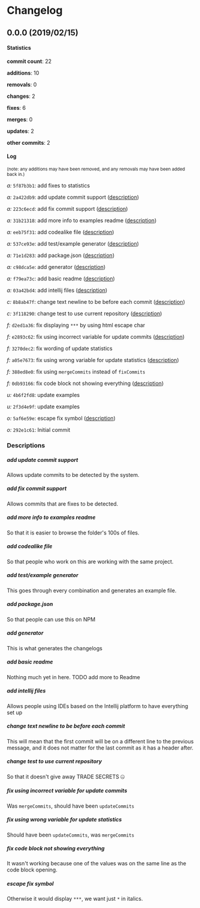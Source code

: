 # Changelog
## 0.0.0 (2019/02/15)
#### Statistics
**commit count**: 22

**additions**: 10

**removals**: 0

**changes**: 2

**fixes**: 6

**merges**: 0

**updates**: 2

**other commits**: 2

#### Log
<small>(note: any additions may have been removed, and any removals may have been added back in.)</small>

*a:* `5f87b3b1`: add fixes to statistics

*a:* `2a422db9`: add update commit support ([description](#add-update-commit-support-21))

*a:* `223c6ecd`: add fix commit support ([description](#add-fix-commit-support-21))

*a:* `31b21318`: add more info to examples readme ([description](#add-more-info-to-examples-readme-21))

*a:* `eeb75f31`: add codealike file ([description](#add-codealike-file-21))

*a:* `537ce93e`: add test/example generator ([description](#add-testexample-generator-21))

*a:* `71e1d283`: add package.json ([description](#add-packagejson-21))

*a:* `c98dca5e`: add generator ([description](#add-generator-21))

*a:* `f79ea73c`: add basic readme ([description](#add-basic-readme-21))

*a:* `03a42bd4`: add intellij files ([description](#add-intellij-files-21))

*c:* `8b8ab47f`: change text newline to be before each commit ([description](#change-text-newline-to-be-before-each-commit-21))

*c:* `3f118290`: change test to use current repository ([description](#change-test-to-use-current-repository-21))

*f:* `d2ed1a36`: fix displaying `***` by using html escape char

*f:* `e2893c62`: fix using incorrect variable for update commits ([description](#fix-using-incorrect-variable-for-update-commits-21))

*f:* `3270dec2`: fix wording of update statistics

*f:* `a05e7673`: fix using wrong variable for update statistics ([description](#fix-using-wrong-variable-for-update-statistics-21))

*f:* `388ed8e0`: fix using `mergeCommits` instead of `fixCommits`

*f:* `0db93166`: fix code block not showing everything ([description](#fix-code-block-not-showing-everything-21))

*u:* `4b6f2fd8`: update examples

*u:* `2f3d4e9f`: update examples

*o:* `5af6e59e`: escape fix symbol ([description](#escape-fix-symbol-21))

*o:* `292e1c61`: Initial commit
### Descriptions
##### add update commit support
Allows update commits to be detected by the system.
##### add fix commit support
Allows commits that are fixes to be detected.
##### add more info to examples readme
So that it is easier to browse the folder's 100s of files.
##### add codealike file
So that people who work on this are working with the same project.
##### add test/example generator
This goes through every combination and generates an example file.
##### add package.json
So that people can use this on NPM
##### add generator
This is what generates the changelogs
##### add basic readme
Nothing much yet in here. TODO add more to Readme
##### add intellij files
Allows people using IDEs based on the Intellij platform to have everything set up
##### change text newline to be before each commit
This will mean that the first commit will be on a different line to the previous message, and it does not matter for the last commit as it has a header after.
##### change test to use current repository
So that it doesn't give away TRADE SECRETS 🤐
##### fix using incorrect variable for update commits
Was `mergeCommits`, should have been `updateCommits`
##### fix using wrong variable for update statistics
Should have been `updateCommits`, was `mergeCommits`
##### fix code block not showing everything
It wasn't working because one of the values was on the same line as the code block opening.
##### escape fix symbol
Otherwise it would display `***`, we want just `*` in italics.
